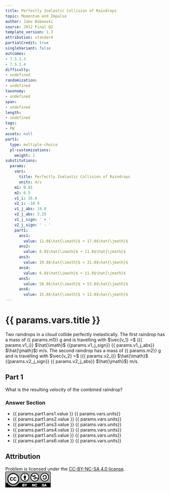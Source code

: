 ```yaml
---
title: Perfectly Inelastic Collision of Raindrops
topic: Momentum and Impulse
author: Jake Bobowski
source: 2012 Final Q2
template_version: 1.3
attribution: standard
partialCredit: true
singleVariant: false
outcomes:
- 7.5.1.3
- 7.5.1.4
difficulty:
- undefined
randomization:
- undefined
taxonomy:
- undefined
span:
- undefined
length:
- undefined
tags:
- PW
assets: null
part1:
  type: multiple-choice
  pl-customizations:
    weight: 1
substitutions:
  params:
    vars:
      title: Perfectly Inelastic Collision of Raindrops
      units: m/s
    m1: 0.91
    m2: 0.5
    v1_i: 16.6
    v2_i: -10.9
    v1_j_abs: 19.0
    v2_j_abs: 3.25
    v1_j_sign: ' + '
    v2_j_sign: ' - '
    part1:
      ans1:
        value: 11.0$\hat{\imath}$ + 17.0$\hat{\jmath}$
      ans2:
        value: 6.8$\hat{\imath}$ + 11.0$\hat{\jmath}$
      ans3:
        value: 19.0$\hat{\imath}$ + 31.0$\hat{\jmath}$
      ans4:
        value: 6.8$\hat{\imath}$ + 11.0$\hat{\jmath}$
      ans5:
        value: 58.0$\hat{\imath}$ + 53.0$\hat{\jmath}$
      ans6:
        value: 15.0$\hat{\imath}$ + 13.0$\hat{\jmath}$
---
```

# {{ params.vars.title }}
Two raindrops in a cloud collide perfectly inelastically. The first raindrop has a mass of {{ params.m1}} g and is travelling with $\vec{v_1} =$ ({{ params.v1_i}} $\hat{\imath}$ {{params.v1_j_sign}} {{ params.v1_j_abs}} $\hat{\jmath}$) m/s.
The second raindrop has a mass of {{ params.m2}} g and is travelling with $\vec{v_2} =$ ({{ params.v2_i}} $\hat{\imath}$ {{params.v2_j_sign}} {{ params.v2_j_abs}} $\hat{\jmath}$) m/s.

## Part 1

What is the resulting velocity of the combined raindrop?

### Answer Section

- {{ params.part1.ans1.value }} {{ params.vars.units}}
- {{ params.part1.ans2.value }} {{ params.vars.units}}
- {{ params.part1.ans3.value }} {{ params.vars.units}}
- {{ params.part1.ans4.value }} {{ params.vars.units}}
- {{ params.part1.ans5.value }} {{ params.vars.units}}
- {{ params.part1.ans6.value }} {{ params.vars.units}}

## Attribution

Problem is licensed under the [CC-BY-NC-SA 4.0 license](https://creativecommons.org/licenses/by-nc-sa/4.0/).<br> ![The Creative Commons 4.0 license requiring attribution-BY, non-commercial-NC, and share-alike-SA license.](https://raw.githubusercontent.com/firasm/bits/master/by-nc-sa.png)